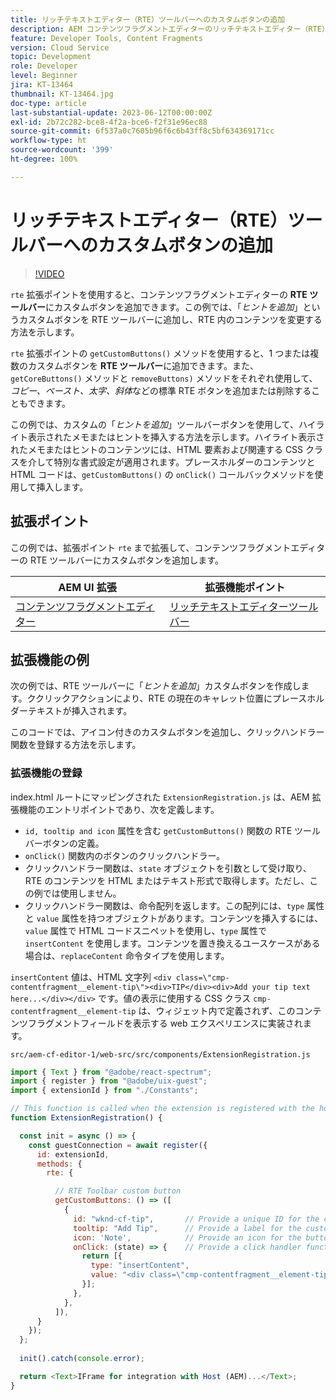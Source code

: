 ```yaml
---
title: リッチテキストエディター（RTE）ツールバーへのカスタムボタンの追加
description: AEM コンテンツフラグメントエディターのリッチテキストエディター（RTE）ツールバーにカスタムボタンを追加する方法を説明します。
feature: Developer Tools, Content Fragments
version: Cloud Service
topic: Development
role: Developer
level: Beginner
jira: KT-13464
thumbnail: KT-13464.jpg
doc-type: article
last-substantial-update: 2023-06-12T00:00:00Z
exl-id: 2b72c282-bce8-4f2a-bce6-f2f31e96ec88
source-git-commit: 6f537a0c7605b96f6c6b43ff8c5bf634369171cc
workflow-type: ht
source-wordcount: '399'
ht-degree: 100%

---
```


# リッチテキストエディター（RTE）ツールバーへのカスタムボタンの追加

>[!VIDEO](https://video.tv.adobe.com/v/3420768?quality=12&learn=on)

`rte` 拡張ポイントを使用すると、コンテンツフラグメントエディターの **RTE ツールバー**&#x200B;にカスタムボタンを追加できます。この例では、「_ヒントを追加_」というカスタムボタンを RTE ツールバーに追加し、RTE 内のコンテンツを変更する方法を示します。

`rte` 拡張ポイントの `getCustomButtons()` メソッドを使用すると、1 つまたは複数のカスタムボタンを **RTE ツールバー**&#x200B;に追加できます。また、`getCoreButtons()` メソッドと `removeButtons)` メソッドをそれぞれ使用して、_コピー、ペースト、太字、斜体_&#x200B;などの標準 RTE ボタンを追加または削除することもできます。

この例では、カスタムの「_ヒントを追加_」ツールバーボタンを使用して、ハイライト表示されたメモまたはヒントを挿入する方法を示します。ハイライト表示されたメモまたはヒントのコンテンツには、HTML 要素および関連する CSS クラスを介して特別な書式設定が適用されます。プレースホルダーのコンテンツと HTML コードは、`getCustomButtons()` の `onClick()` コールバックメソッドを使用して挿入します。

## 拡張ポイント

この例では、拡張ポイント `rte` まで拡張して、コンテンツフラグメントエディターの RTE ツールバーにカスタムボタンを追加します。

| AEM UI 拡張 | 拡張機能ポイント |
| ------------------------ | --------------------- | 
| [コンテンツフラグメントエディター](https://developer.adobe.com/uix/docs/services/aem-cf-editor/) | [リッチテキストエディターツールバー](https://developer.adobe.com/uix/docs/services/aem-cf-editor/api/rte-toolbar/) |

## 拡張機能の例

次の例では、RTE ツールバーに「_ヒントを追加_」カスタムボタンを作成します。ククリックアクションにより、RTE の現在のキャレット位置にプレースホルダーテキストが挿入されます。

このコードでは、アイコン付きのカスタムボタンを追加し、クリックハンドラー関数を登録する方法を示します。

### 拡張機能の登録

index.html ルートにマッピングされた `ExtensionRegistration.js` は、AEM 拡張機能のエントリポイントであり、次を定義します。

+ `id, tooltip and icon` 属性を含む `getCustomButtons()` 関数の RTE ツールバーボタンの定義。
+ `onClick()` 関数内のボタンのクリックハンドラー。
+ クリックハンドラー関数は、`state` オブジェクトを引数として受け取り、RTE のコンテンツを HTML またはテキスト形式で取得します。ただし、この例では使用しません。
+ クリックハンドラー関数は、命令配列を返します。この配列には、`type` 属性と `value` 属性を持つオブジェクトがあります。コンテンツを挿入するには、`value` 属性で HTML コードスニペットを使用し、`type` 属性で `insertContent` を使用します。コンテンツを置き換えるユースケースがある場合は、`replaceContent` 命令タイプを使用します。

`insertContent` 値は、HTML 文字列 `<div class=\"cmp-contentfragment__element-tip\"><div>TIP</div><div>Add your tip text here...</div></div>` です。値の表示に使用する CSS クラス `cmp-contentfragment__element-tip` は、ウィジェット内で定義されず、このコンテンツフラグメントフィールドを表示する web エクスペリエンスに実装されます。


`src/aem-cf-editor-1/web-src/src/components/ExtensionRegistration.js`

```javascript
import { Text } from "@adobe/react-spectrum";
import { register } from "@adobe/uix-guest";
import { extensionId } from "./Constants";

// This function is called when the extension is registered with the host and runs in an iframe in the Content Fragment Editor browser window.
function ExtensionRegistration() {

  const init = async () => {
    const guestConnection = await register({
      id: extensionId,
      methods: {
        rte: {

          // RTE Toolbar custom button
          getCustomButtons: () => ([
            {
              id: "wknd-cf-tip",       // Provide a unique ID for the custom button
              tooltip: "Add Tip",      // Provide a label for the custom button
              icon: 'Note',            // Provide an icon for the button (see https://spectrum.adobe.com/page/icons/ for a list of available icons)
              onClick: (state) => {    // Provide a click handler function that returns the instructions array with type and value. This example inserts the HTML snippet for TIP content.
                return [{
                  type: "insertContent",
                  value: "<div class=\"cmp-contentfragment__element-tip\"><div>TIP</div><div>Add your tip text here...</div></div>"
                }];
              },
            },
          ]),
      }
    });
  };
  
  init().catch(console.error);

  return <Text>IFrame for integration with Host (AEM)...</Text>;
}
```
